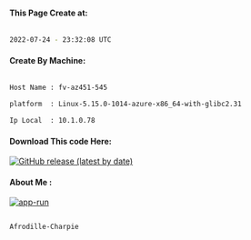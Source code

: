 
   
#### This Page Create at:

```bash

2022-07-24 - 23:32:08 UTC

```

#### Create By Machine:

```bash

Host Name : fv-az451-545

platform  : Linux-5.15.0-1014-azure-x86_64-with-glibc2.31

Ip Local  : 10.1.0.78

```
#### Download This code Here:

[![GitHub release (latest by date)](https://img.shields.io/github/v/release/Afrodille-Charpie/App-Run-1?style=for-the-badge&label=Download)](https://github.com/Afrodille-Charpie/App-Run-1/releases) 

</p> 

#### About Me :

[![app-run](https://github.com/Afrodille-Charpie/App-Run-1/actions/workflows/app-run.yml/badge.svg)](https://github.com/Afrodille-Charpie/App-Run-1/actions/workflows/app-run.yml)

```bash

Afrodille-Charpie

```

